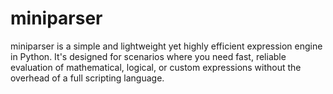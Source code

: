 # miniparser
miniparser is a simple and lightweight yet highly efficient expression engine in Python. It's designed for scenarios where you need fast, reliable evaluation of mathematical, logical, or custom expressions without the overhead of a full scripting language.
